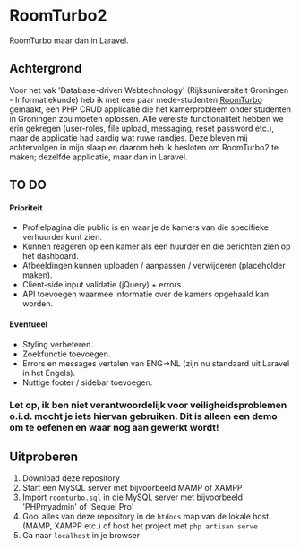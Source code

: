 # RoomTurbo2
RoomTurbo maar dan in Laravel.

## Achtergrond
Voor het vak 'Database-driven Webtechnology' (Rijksuniversiteit Groningen - Informatiekunde) heb ik met een paar mede-studenten [RoomTurbo](https://github.com/WPoelman/DDWT-Eindopdracht "RoomTurbo Repository") gemaakt, een PHP CRUD applicatie die het kamerprobleem onder studenten in Groningen zou moeten oplossen. Alle vereiste functionaliteit hebben we erin gekregen (user-roles, file upload, messaging, reset password etc.), maar de applicatie had aardig wat ruwe randjes. Deze bleven mij achtervolgen in mijn slaap en daarom heb ik besloten om RoomTurbo2 te maken; dezelfde applicatie, maar dan in Laravel.

## TO DO
#### Prioriteit
* Profielpagina die public is en waar je de kamers van die specifieke verhuurder kunt zien.
* Kunnen reageren op een kamer als een huurder en die berichten zien op het dashboard.
* Afbeeldingen kunnen uploaden / aanpassen / verwijderen (placeholder maken).
* Client-side input validatie (jQuery) + errors.
* API toevoegen waarmee informatie over de kamers opgehaald kan worden.

#### Eventueel
* Styling verbeteren.
* Zoekfunctie toevoegen.
* Errors en messages vertalen van ENG->NL (zijn nu standaard uit Laravel in het Engels).
* Nuttige footer / sidebar toevoegen.

### Let op, ik ben niet verantwoordelijk voor veiligheidsproblemen o.i.d. mocht je iets hiervan gebruiken. Dit is alleen een demo om te oefenen en waar nog aan gewerkt wordt!

## Uitproberen
1. Download deze repository
2. Start een MySQL server met bijvoorbeeld MAMP of XAMPP 
3. Import `roomturbo.sql` in die MySQL server met bijvoorbeeld 'PHPmyadmin' of 'Sequel Pro'
4. Gooi alles van deze repository in de `htdocs` map van de lokale host (MAMP, XAMPP etc.) of host het project met `php artisan serve`
5. Ga naar `localhost` in je browser
